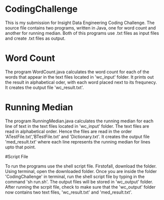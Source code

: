 # CodingChallenge

This is my submission for Insight Data Engineering Coding Challenge.
The source file contains two programs, written in Java, one for word count and another for running median. Both of this programs use .txt files as input files and create .txt files as output.

# Word Count

The program WordCount.java calculates the word count for each of the words that appear in the text files located in 'wc_input' folder. It prints out the result in alphabetical oder, with each word placed next to its frequnecy. It creates the output file 'wc_result.txt'.

# Running Median

The program RunningMedian.java calculates the running median for each line of text in the text files located in 'wc_input' folder. The text files are read in alphabetical order. Hence the files are read in the order 'ATestFile.txt','BTestFile.txt' and 'Dictionary.txt'. It creates the output file 'med_result.txt' where each line represents the running median for lines upto that point. 

#Script File

To run the programs use the shell script file. Firstofall, download the folder. Using terminal, open the downloaded folder. Once you are inside the folder 'CodingChallenge' in terminal, run the shell script file by typing in the command 'sh run.sh'. The output files will be stored in 'wc_output' folder. After running the scrpit file, check to make sure that the 'wc_output' folder now contains two text files, 'wc_result.txt' and 'med_result.txt'.
